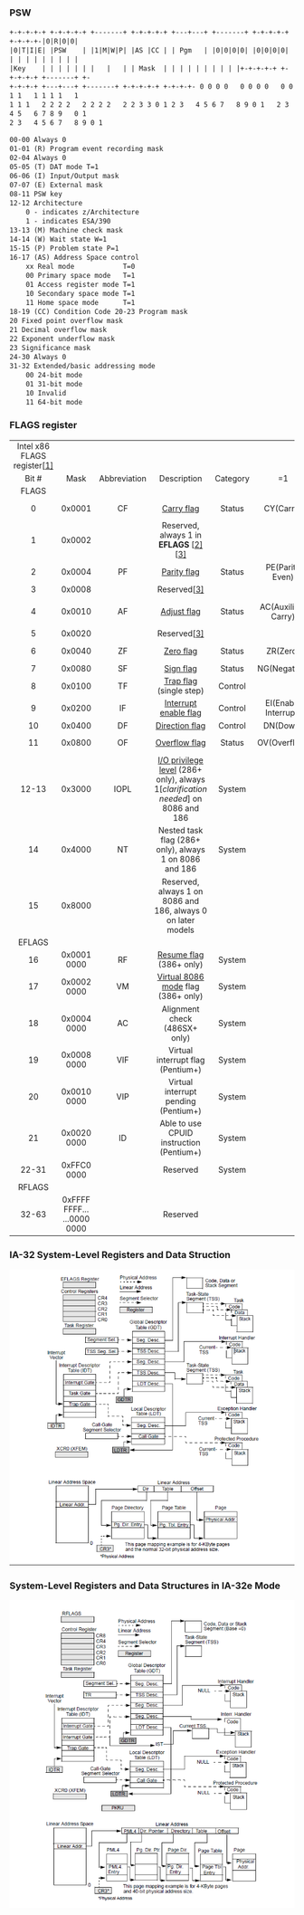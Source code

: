 ### PSW

```
+-+-+-+-+ +-+-+-+-+ +-------+ +-+-+-+-+ +---+---+ +-------+ +-+-+-+-+ +-+-+-+-|0|R|0|0|
|0|T|I|E| |PSW    | |1|M|W|P| |AS |CC | | Pgm   | |0|0|0|0| |0|0|0|0| | | | | | | | | |
|Key    | | | | | | |   |   | | Mask  | | | | | | | | | |+-+-+-+-+ +-+-+-+-+ +-------+ +-
+-+-+-+ +---+---+ +-------+ +-+-+-+-+ +-+-+-+- 0 0 0 0   0 0 0 0   0 0 1 1   1 1 1 1   1
1 1 1   2 2 2 2   2 2 2 2   2 2 3 3 0 1 2 3   4 5 6 7   8 9 0 1   2 3 4 5   6 7 8 9   0 1
2 3   4 5 6 7   8 9 0 1
```

```
00-00 Always 0 
01-01 (R) Program event recording mask 
02-04 Always 0 
05-05 (T) DAT mode T=1 
06-06 (I) Input/Output mask 
07-07 (E) External mask 
08-11 PSW key 
12-12 Architecture       
	0 - indicates z/Architecture       
	1 - indicates ESA/390 
13-13 (M) Machine check mask 
14-14 (W) Wait state W=1 
15-15 (P) Problem state P=1 
16-17 (AS) Address Space control       
	xx Real mode            T=0       
	00 Primary space mode   T=1       
	01 Access register mode T=1       
	10 Secondary space mode T=1       
	11 Home space mode      T=1 
18-19 (CC) Condition Code 20-23 Program mask       
20 Fixed point overflow mask       
21 Decimal overflow mask       
22 Exponent underflow mask       
23 Significance mask 
24-30 Always 0 
31-32 Extended/basic addressing mode       
	00 24-bit mode       
	01 31-bit mode       
	10 Invalid       
	11 64-bit mode
```

### FLAGS register

|                                                              |                             |              |                                                              |          |                      |                        |
| :----------------------------------------------------------: | :-------------------------: | :----------: | :----------------------------------------------------------: | :------: | :------------------: | :--------------------: |
| Intel x86 FLAGS register[[1\]](https://en.wikipedia.org/wiki/FLAGS_register#cite_note-1) |                             |              |                                                              |          |                      |                        |
|                            Bit #                             |            Mask             | Abbreviation |                         Description                          | Category |          =1          |           =0           |
|                            FLAGS                             |                             |              |                                                              |          |                      |                        |
|                              0                               |           0x0001            |      CF      |    [Carry flag](https://en.wikipedia.org/wiki/Carry_flag)    |  Status  |      CY(Carry)       |      NC(No Carry)      |
|                              1                               |           0x0002            |              | Reserved, always 1 in **EFLAGS** [[2\]](https://en.wikipedia.org/wiki/FLAGS_register#cite_note-2)[[3\]](https://en.wikipedia.org/wiki/FLAGS_register#cite_note-r8085-3) |          |                      |                        |
|                              2                               |           0x0004            |      PF      |   [Parity flag](https://en.wikipedia.org/wiki/Parity_flag)   |  Status  |   PE(Parity Even)    |     PO(Parity Odd)     |
|                              3                               |           0x0008            |              | Reserved[[3\]](https://en.wikipedia.org/wiki/FLAGS_register#cite_note-r8085-3) |          |                      |                        |
|                              4                               |           0x0010            |      AF      |   [Adjust flag](https://en.wikipedia.org/wiki/Adjust_flag)   |  Status  | AC(Auxiliary Carry)  | NA(No Auxiliary Carry) |
|                              5                               |           0x0020            |              | Reserved[[3\]](https://en.wikipedia.org/wiki/FLAGS_register#cite_note-r8085-3) |          |                      |                        |
|                              6                               |           0x0040            |      ZF      |     [Zero flag](https://en.wikipedia.org/wiki/Zero_flag)     |  Status  |       ZR(Zero)       |      NZ(Not Zero)      |
|                              7                               |           0x0080            |      SF      |     [Sign flag](https://en.wikipedia.org/wiki/Sign_flag)     |  Status  |     NG(Negative)     |      PL(Positive)      |
|                              8                               |           0x0100            |      TF      | [Trap flag](https://en.wikipedia.org/wiki/Trap_flag) (single step) | Control  |                      |                        |
|                              9                               |           0x0200            |      IF      | [Interrupt enable flag](https://en.wikipedia.org/wiki/IF_(x86_flag)) | Control  | EI(Enable Interrupt) | DI(Disable Interrupt)  |
|                              10                              |           0x0400            |      DF      | [Direction flag](https://en.wikipedia.org/wiki/Direction_flag) | Control  |       DN(Down)       |         UP(Up)         |
|                              11                              |           0x0800            |      OF      | [Overflow flag](https://en.wikipedia.org/wiki/Overflow_flag) |  Status  |     OV(Overflow)     |    NV(Not Overflow)    |
|                            12-13                             |           0x3000            |     IOPL     | [I/O privilege level](https://en.wikipedia.org/wiki/IOPL) (286+ only), always 1[*clarification needed*] on 8086 and 186 |  System  |                      |                        |
|                              14                              |           0x4000            |      NT      |    Nested task flag (286+ only), always 1 on 8086 and 186    |  System  |                      |                        |
|                              15                              |           0x8000            |              | Reserved, always 1 on 8086 and 186, always 0 on later models |          |                      |                        |
|                            EFLAGS                            |                             |              |                                                              |          |                      |                        |
|                              16                              |         0x0001 0000         |      RF      | [Resume flag](https://en.wikipedia.org/w/index.php?title=Resume_flag&action=edit&redlink=1) (386+ only) |  System  |                      |                        |
|                              17                              |         0x0002 0000         |      VM      | [Virtual 8086 mode](https://en.wikipedia.org/wiki/Virtual_8086_mode) flag (386+ only) |  System  |                      |                        |
|                              18                              |         0x0004 0000         |      AC      |                Alignment check (486SX+ only)                 |  System  |                      |                        |
|                              19                              |         0x0008 0000         |     VIF      |              Virtual interrupt flag (Pentium+)               |  System  |                      |                        |
|                              20                              |         0x0010 0000         |     VIP      |             Virtual interrupt pending (Pentium+)             |  System  |                      |                        |
|                              21                              |         0x0020 0000         |      ID      |           Able to use CPUID instruction (Pentium+)           |  System  |                      |                        |
|                            22-31                             |         0xFFC0 0000         |              |                           Reserved                           |  System  |                      |                        |
|                            RFLAGS                            |                             |              |                                                              |          |                      |                        |
|                            32-63                             | 0xFFFF FFFF... ...0000 0000 |              |                           Reserved                           |          |                      |                        |

### IA-32 System-Level Registers and Data Struction

![IA-32 System-Level Registers and Data Struction](image/IA-32-System-Level-Registers-and-Data-Struction.png)

### System-Level Registers and Data Structures in IA-32e Mode

![System-Level Registers and Data Structures in IA-32e Mode](image/System-Level-Registers-and-Data-Structures-in-IA-32e-Mode.png)

